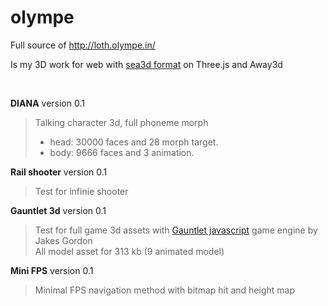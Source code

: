 olympe
======

Full source of http://loth.olympe.in/

Is my 3D work for web with [sea3d format](href='https://code.google.com/p/sea3d/) on Three.js and Away3d

<br>


**DIANA** version 0.1
> Talking character 3d, full phoneme morph<br>
> - head: 30000 faces and 28 morph target.<br>
> - body: 9666 faces and 3 animation.<br>

**Rail shooter** version 0.1 
> Test for infinie shooter<br>

**Gauntlet 3d** version 0.1 
> Test for full game 3d assets with [Gauntlet javascript](http://https://github.com/jakesgordon/javascript-gauntlet/) game engine by Jakes Gordon<br>
All model asset for 313 kb (9 animated model)

**Mini FPS** version 0.1 
> Minimal FPS navigation method with bitmap hit and height map<br>



